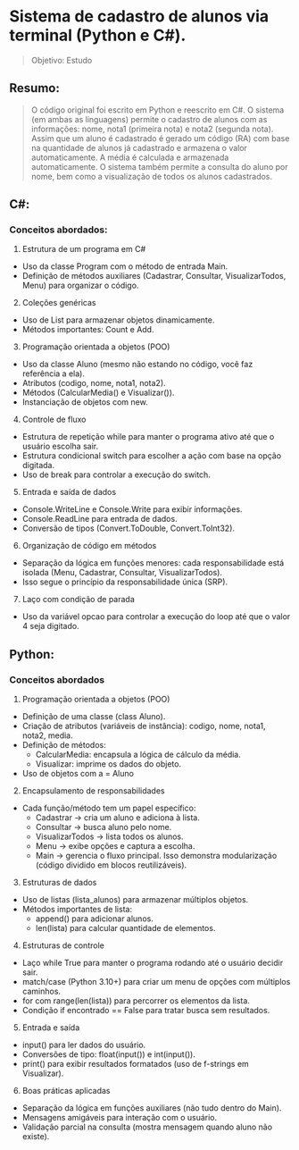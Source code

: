#   Sistema de cadastro de alunos via terminal (Python e C#).
>Objetivo: Estudo
##    Resumo:
>O código original foi escrito em Python e reescrito em C#.
>O sistema (em ambas as linguagens) permite o cadastro de alunos com as informações: nome, nota1 (primeira nota) e nota2 (segunda nota). Assim que um aluno é cadastrado é gerado um código (RA) com base na quantidade de alunos já cadastrado e armazena o valor automaticamente. A média é calculada e armazenada automaticamente.
>O sistema também permite a consulta do aluno por nome, bem como a visualização de todos os alunos cadastrados.

##   C#:

### Conceitos abordados:
1.  Estrutura de um programa em C#
- Uso da classe Program com o método de entrada Main.
- Definição de métodos auxiliares (Cadastrar, Consultar, VisualizarTodos, Menu) para organizar o código.
2. Coleções genéricas
- Uso de List<Aluno> para armazenar objetos dinamicamente.
- Métodos importantes: Count e Add.

3. Programação orientada a objetos (POO)
- Uso da classe Aluno (mesmo não estando no código, você faz referência a ela).
- Atributos (codigo, nome, nota1, nota2).
- Métodos (CalcularMedia() e Visualizar()).
- Instanciação de objetos com new.
4. Controle de fluxo
- Estrutura de repetição while para manter o programa ativo até que o usuário escolha sair.
- Estrutura condicional switch para escolher a ação com base na opção digitada.
- Uso de break para controlar a execução do switch.
5. Entrada e saída de dados
- Console.WriteLine e Console.Write para exibir informações.
- Console.ReadLine para entrada de dados.
- Conversão de tipos (Convert.ToDouble, Convert.ToInt32).
6. Organização de código em métodos
- Separação da lógica em funções menores: cada responsabilidade está isolada (Menu, Cadastrar, Consultar, VisualizarTodos).
- Isso segue o princípio da responsabilidade única (SRP).
7. Laço com condição de parada
- Uso da variável opcao para controlar a execução do loop até que o valor 4 seja digitado.

##   Python:

###  Conceitos abordados
1. Programação orientada a objetos (POO)
- Definição de uma classe (class Aluno).
- Criação de atributos (variáveis de instância): codigo, nome, nota1, nota2, media.
- Definição de métodos:
  - CalcularMedia: encapsula a lógica de cálculo da média.
  - Visualizar: imprime os dados do objeto.
- Uso de objetos com a = Aluno
2. Encapsulamento de responsabilidades
- Cada função/método tem um papel específico:
  - Cadastrar → cria um aluno e adiciona à lista.
  - Consultar → busca aluno pelo nome.
  - VisualizarTodos → lista todos os alunos.
  - Menu → exibe opções e captura a escolha.
  - Main → gerencia o fluxo principal.
Isso demonstra modularização (código dividido em blocos reutilizáveis).
3. Estruturas de dados
- Uso de listas (lista_alunos) para armazenar múltiplos objetos.
- Métodos importantes de lista:
  - append() para adicionar alunos.
  - len(lista) para calcular quantidade de elementos.
4. Estruturas de controle
- Laço while True para manter o programa rodando até o usuário decidir sair.
- match/case (Python 3.10+) para criar um menu de opções com múltiplos caminhos.
- for com range(len(lista)) para percorrer os elementos da lista.
- Condição if encontrado == False para tratar busca sem resultados.
5. Entrada e saída
- input() para ler dados do usuário.
- Conversões de tipo: float(input()) e int(input()).
- print() para exibir resultados formatados (uso de f-strings em Visualizar).
6. Boas práticas aplicadas
- Separação da lógica em funções auxiliares (não tudo dentro do Main).
- Mensagens amigáveis para interação com o usuário.
- Validação parcial na consulta (mostra mensagem quando aluno não existe).
